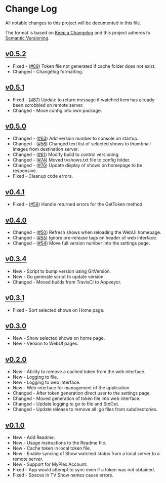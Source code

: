 # Change Log

All notable changes to this project will be documented in this file.

The format is based on [Keep a Changelog](http://keepachangelog.com/) and this project adheres to [Semantic Versioning](http://semver.org/).

<!-- ## [Unreleased]

* New|Changed|Fixed - ([#1](https://github.com/danstis/rmstale/issues/1)) Description
-->

## [v0.5.2]

* Fixed - ([#89](https://github.com/danstis/rmstale/issues/89)) Token file not generated if cache folder does not exist.
* Changed - Changelog formatting.

## [v0.5.1]

* Fixed - ([#87](https://github.com/danstis/Plex-Sync/issues/87)) Update to return message if watched item has already been scrobbled on remote server.
* Changed - Move config into own package.

## [v0.5.0]

* Changed - ([#63](https://github.com/danstis/Plex-Sync/issues/63)) Add version number to console on startup.
* Changed - ([#58](https://github.com/danstis/Plex-Sync/issues/58)) Changed text list of selected shows to thumbnail images from destination server.
* Changed - ([#61](https://github.com/danstis/Plex-Sync/issues/61)) Modify build to control versioning.
* Changed - ([#74](https://github.com/danstis/Plex-Sync/issues/74)) Moved tvshows.txt file to config folder.
* Changed - ([#76](https://github.com/danstis/Plex-Sync/issues/76)) Update display of shows on homepage to be responsive.
* Fixed - Cleanup code errors.

## [v0.4.1]

* Fixed - ([#59](https://github.com/danstis/Plex-Sync/issues/59)) Handle returned errors for the GetToken method.

## [v0.4.0]

* Changed - ([#50](https://github.com/danstis/Plex-Sync/issues/50)) Refresh shows when reloading the WebUI homepage.
* Changed - ([#55](https://github.com/danstis/Plex-Sync/issues/55)) Ignore pre-release tags on header of web interface.
* Changed - ([#54](https://github.com/danstis/Plex-Sync/issues/54)) Move full version number into the settings page.

## [v0.3.4]

* New - Script to bump version using GitVersion.
* New - Go generate script to update version.
* Changed - Moved builds from TravisCI to Appveyor.

## [v0.3.1]

* Fixed - Sort selected shows on Home page.

## [v0.3.0]

* New - Show selected shows on home page.
* New - Version to WebUI pages.

## [v0.2.0]

* New - Ability to remove a cached token from the web interface.
* New - Logging to file.
* New - Logging to web interface.
* New - Web interface for management of the application.
* Changed - After token generation direct user to the settings page.
* Changed - Moved generation of token file into web interface.
* Changed - Update logging to go to file and StdOut.
* Changed - Update release to remove all .go files from subdirectories.

## [v0.1.0]

* New - Add Readme.
* New - Usage instructions to the Readme file.
* New - Cache token in local token file.
* New - Enable syncing of Show watched status from a local server to a remote server.
* New - Support for MyPlex Account.
* Fixed - App would attempt to sync even if a token was not obtained.
* Fixed - Spaces in TV Show names cause errors.

[unreleased]: https://github.com/danstis/Plex-Sync/compare/v0.5.2...HEAD
[v0.5.2]: https://github.com/danstis/Plex-Sync/compare/v0.5.1...v0.5.2
[v0.5.1]: https://github.com/danstis/Plex-Sync/compare/v0.5.0...v0.5.1
[v0.5.0]: https://github.com/danstis/Plex-Sync/compare/v0.4.1...v0.5.0
[v0.4.1]: https://github.com/danstis/Plex-Sync/compare/v0.4.0...v0.4.1
[v0.4.0]: https://github.com/danstis/Plex-Sync/compare/v0.3.4...v0.4.0
[v0.3.4]: https://github.com/danstis/Plex-Sync/compare/v0.3.1...v0.3.4
[v0.3.1]: https://github.com/danstis/Plex-Sync/compare/v0.3.0...v0.3.1
[v0.3.0]: https://github.com/danstis/Plex-Sync/compare/v0.2.0...v0.3.0
[v0.2.0]: https://github.com/danstis/Plex-Sync/compare/v0.1.0...v0.2.0
[v0.1.0]: https://github.com/danstis/Plex-Sync/compare/v0.0.1...v0.1.0
